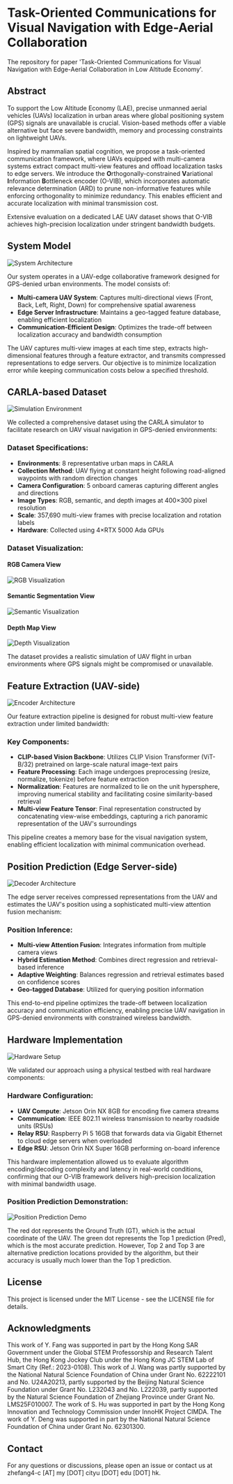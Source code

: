 # Task-Oriented Communications for Visual Navigation with Edge-Aerial Collaboration

The repository for paper 'Task-Oriented Communications for Visual Navigation with Edge-Aerial Collaboration in Low Altitude Economy'.

## Abstract

To support the Low Altitude Economy (LAE), precise unmanned aerial vehicles (UAVs) localization in urban areas where global positioning system (GPS) signals are unavailable is crucial. Vision-based methods offer a viable alternative but face severe bandwidth, memory and processing constraints on lightweight UAVs. 

Inspired by mammalian spatial cognition, we propose a task-oriented communication framework, where UAVs equipped with multi-camera systems extract compact multi-view features and offload localization tasks to edge servers. We introduce the **O**rthogonally-constrained **V**ariational **I**nformation **B**ottleneck encoder (O-VIB), which incorporates automatic relevance determination (ARD) to prune non-informative features while enforcing orthogonality to minimize redundancy. This enables efficient and accurate localization with minimal transmission cost.

Extensive evaluation on a dedicated LAE UAV dataset shows that O-VIB achieves high-precision localization under stringent bandwidth budgets.

## System Model

![System Architecture](https://raw.githubusercontent.com/fangzr/TOC-Edge-Aerial/refs/heads/main/figure/system_model_00.jpg)

Our system operates in a UAV-edge collaborative framework designed for GPS-denied urban environments. The model consists of:

- **Multi-camera UAV System**: Captures multi-directional views (Front, Back, Left, Right, Down) for comprehensive spatial awareness
- **Edge Server Infrastructure**: Maintains a geo-tagged feature database, enabling efficient localization
- **Communication-Efficient Design**: Optimizes the trade-off between localization accuracy and bandwidth consumption

The UAV captures multi-view images at each time step, extracts high-dimensional features through a feature extractor, and transmits compressed representations to edge servers. Our objective is to minimize localization error while keeping communication costs below a specified threshold.

## CARLA-based Dataset

![Simulation Environment](https://raw.githubusercontent.com/fangzr/TOC-Edge-Aerial/refs/heads/main/figure/simulation_00.jpg)

We collected a comprehensive dataset using the CARLA simulator to facilitate research on UAV visual navigation in GPS-denied environments:

### Dataset Specifications:
- **Environments**: 8 representative urban maps in CARLA
- **Collection Method**: UAV flying at constant height following road-aligned waypoints with random direction changes
- **Camera Configuration**: 5 onboard cameras capturing different angles and directions
- **Image Types**: RGB, semantic, and depth images at 400×300 pixel resolution
- **Scale**: 357,690 multi-view frames with precise localization and rotation labels
- **Hardware**: Collected using 4×RTX 5000 Ada GPUs

### Dataset Visualization:

#### RGB Camera View
![RGB Visualization](https://raw.githubusercontent.com/fangzr/TOC-Edge-Aerial/refs/heads/main/figure/rgb_animation.gif)

#### Semantic Segmentation View
![Semantic Visualization](https://raw.githubusercontent.com/fangzr/TOC-Edge-Aerial/refs/heads/main/figure/semantic_animation.gif)

#### Depth Map View
![Depth Visualization](https://raw.githubusercontent.com/fangzr/TOC-Edge-Aerial/refs/heads/main/figure/depth_animation.gif)

The dataset provides a realistic simulation of UAV flight in urban environments where GPS signals might be compromised or unavailable.

## Feature Extraction (UAV-side)

![Encoder Architecture](https://raw.githubusercontent.com/fangzr/TOC-Edge-Aerial/refs/heads/main/figure/encoder_00.jpg)

Our feature extraction pipeline is designed for robust multi-view feature extraction under limited bandwidth:

### Key Components:
- **CLIP-based Vision Backbone**: Utilizes CLIP Vision Transformer (ViT-B/32) pretrained on large-scale natural image-text pairs
- **Feature Processing**: Each image undergoes preprocessing (resize, normalize, tokenize) before feature extraction
- **Normalization**: Features are normalized to lie on the unit hypersphere, improving numerical stability and facilitating cosine similarity-based retrieval
- **Multi-view Feature Tensor**: Final representation constructed by concatenating view-wise embeddings, capturing a rich panoramic representation of the UAV's surroundings

This pipeline creates a memory base for the visual navigation system, enabling efficient localization with minimal communication overhead.

## Position Prediction (Edge Server-side)

![Decoder Architecture](https://raw.githubusercontent.com/fangzr/TOC-Edge-Aerial/refs/heads/main/figure/decoder_00.jpg)

The edge server receives compressed representations from the UAV and estimates the UAV's position using a sophisticated multi-view attention fusion mechanism:

### Position Inference:
- **Multi-view Attention Fusion**: Integrates information from multiple camera views
- **Hybrid Estimation Method**: Combines direct regression and retrieval-based inference
- **Adaptive Weighting**: Balances regression and retrieval estimates based on confidence scores
- **Geo-tagged Database**: Utilized for querying position information

This end-to-end pipeline optimizes the trade-off between localization accuracy and communication efficiency, enabling precise UAV navigation in GPS-denied environments with constrained wireless bandwidth.

## Hardware Implementation

![Hardware Setup](https://raw.githubusercontent.com/fangzr/TOC-Edge-Aerial/refs/heads/main/figure/hardware_00.jpg)

We validated our approach using a physical testbed with real hardware components:

### Hardware Configuration:
- **UAV Compute**: Jetson Orin NX 8GB for encoding five camera streams
- **Communication**: IEEE 802.11 wireless transmission to nearby roadside units (RSUs)
- **Relay RSU**: Raspberry Pi 5 16GB that forwards data via Gigabit Ethernet to cloud edge servers when overloaded
- **Edge RSU**: Jetson Orin NX Super 16GB performing on-board inference

This hardware implementation allowed us to evaluate algorithm encoding/decoding complexity and latency in real-world conditions, confirming that our O-VIB framework delivers high-precision localization with minimal bandwidth usage.

### Position Prediction Demonstration:

![Position Prediction Demo](https://raw.githubusercontent.com/fangzr/TOC-Edge-Aerial/refs/heads/main/figure/prediction_video_random.gif)

The red dot represents the Ground Truth (GT), which is the actual coordinate of the UAV. The green dot represents the Top 1 prediction (Pred), which is the most accurate prediction. However, Top 2 and Top 3 are alternative prediction locations provided by the algorithm, but their accuracy is usually much lower than the Top 1 prediction.


## License

This project is licensed under the MIT License - see the LICENSE file for details.

## Acknowledgments

This work of Y. Fang was supported in part by the Hong Kong SAR Government under the Global STEM Professorship and Research Talent Hub,  the Hong Kong Jockey Club under the Hong Kong JC STEM Lab of Smart City (Ref.: 2023-0108). This work of J. Wang was partly supported by the National Natural Science Foundation of China under Grant No. 62222101 and No. U24A20213, partly supported by the Beijing Natural Science Foundation under Grant No. L232043 and No. L222039, partly supported by the Natural Science Foundation of Zhejiang Province under Grant No. LMS25F010007. The work of S. Hu was supported in part by the Hong Kong Innovation and Technology Commission under InnoHK Project CIMDA. The work of Y. Deng was supported in part by the National Natural Science Foundation of China under Grant No. 62301300. 

## Contact

For any questions or discussions, please open an issue or contact us at zhefang4-c [AT] my [DOT] cityu [DOT] edu [DOT] hk.